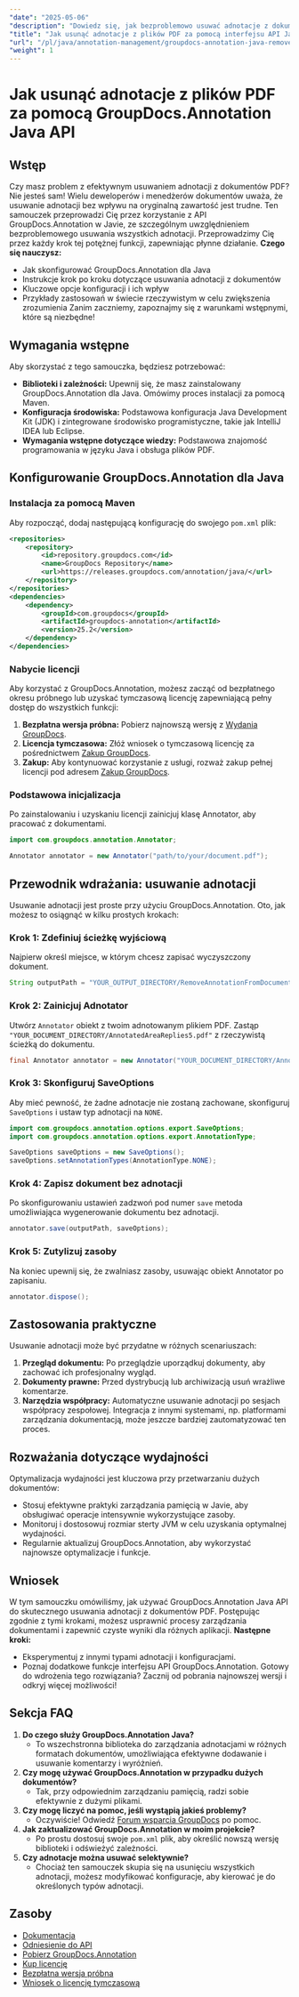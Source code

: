 ```yaml
---
"date": "2025-05-06"
"description": "Dowiedz się, jak bezproblemowo usuwać adnotacje z dokumentów PDF za pomocą GroupDocs.Annotation API w Javie. Postępuj zgodnie z naszym przewodnikiem krok po kroku, aby skutecznie zarządzać dokumentami."
"title": "Jak usunąć adnotacje z plików PDF za pomocą interfejsu API Java GroupDocs.Annotation"
"url": "/pl/java/annotation-management/groupdocs-annotation-java-remove-pdf-annotations/"
"weight": 1
---
```


# Jak usunąć adnotacje z plików PDF za pomocą GroupDocs.Annotation Java API
## Wstęp
Czy masz problem z efektywnym usuwaniem adnotacji z dokumentów PDF? Nie jesteś sam! Wielu deweloperów i menedżerów dokumentów uważa, że usuwanie adnotacji bez wpływu na oryginalną zawartość jest trudne. Ten samouczek przeprowadzi Cię przez korzystanie z API GroupDocs.Annotation w Javie, ze szczególnym uwzględnieniem bezproblemowego usuwania wszystkich adnotacji. Przeprowadzimy Cię przez każdy krok tej potężnej funkcji, zapewniając płynne działanie.
**Czego się nauczysz:**
- Jak skonfigurować GroupDocs.Annotation dla Java
- Instrukcje krok po kroku dotyczące usuwania adnotacji z dokumentów
- Kluczowe opcje konfiguracji i ich wpływ
- Przykłady zastosowań w świecie rzeczywistym w celu zwiększenia zrozumienia
Zanim zaczniemy, zapoznajmy się z warunkami wstępnymi, które są niezbędne!
## Wymagania wstępne
Aby skorzystać z tego samouczka, będziesz potrzebować:
- **Biblioteki i zależności:** Upewnij się, że masz zainstalowany GroupDocs.Annotation dla Java. Omówimy proces instalacji za pomocą Maven.
- **Konfiguracja środowiska:** Podstawowa konfiguracja Java Development Kit (JDK) i zintegrowane środowisko programistyczne, takie jak IntelliJ IDEA lub Eclipse.
- **Wymagania wstępne dotyczące wiedzy:** Podstawowa znajomość programowania w języku Java i obsługa plików PDF.
## Konfigurowanie GroupDocs.Annotation dla Java
### Instalacja za pomocą Maven
Aby rozpocząć, dodaj następującą konfigurację do swojego `pom.xml` plik:
```xml
<repositories>
    <repository>
        <id>repository.groupdocs.com</id>
        <name>GroupDocs Repository</name>
        <url>https://releases.groupdocs.com/annotation/java/</url>
    </repository>
</repositories>
<dependencies>
    <dependency>
        <groupId>com.groupdocs</groupId>
        <artifactId>groupdocs-annotation</artifactId>
        <version>25.2</version>
    </dependency>
</dependencies>
```
### Nabycie licencji
Aby korzystać z GroupDocs.Annotation, możesz zacząć od bezpłatnego okresu próbnego lub uzyskać tymczasową licencję zapewniającą pełny dostęp do wszystkich funkcji:
1. **Bezpłatna wersja próbna:** Pobierz najnowszą wersję z [Wydania GroupDocs](https://releases.groupdocs.com/annotation/java/).
2. **Licencja tymczasowa:** Złóż wniosek o tymczasową licencję za pośrednictwem [Zakup GroupDocs](https://purchase.groupdocs.com/temporary-license/).
3. **Zakup:** Aby kontynuować korzystanie z usługi, rozważ zakup pełnej licencji pod adresem [Zakup GroupDocs](https://purchase.groupdocs.com/buy).
### Podstawowa inicjalizacja
Po zainstalowaniu i uzyskaniu licencji zainicjuj klasę Annotator, aby pracować z dokumentami.
```java
import com.groupdocs.annotation.Annotator;

Annotator annotator = new Annotator("path/to/your/document.pdf");
```
## Przewodnik wdrażania: usuwanie adnotacji
Usuwanie adnotacji jest proste przy użyciu GroupDocs.Annotation. Oto, jak możesz to osiągnąć w kilku prostych krokach:
### Krok 1: Zdefiniuj ścieżkę wyjściową
Najpierw określ miejsce, w którym chcesz zapisać wyczyszczony dokument.
```java
String outputPath = "YOUR_OUTPUT_DIRECTORY/RemoveAnnotationFromDocument.pdf"; // Zaktualizuj swoją ścieżkę
```
### Krok 2: Zainicjuj Adnotator
Utwórz `Annotator` obiekt z twoim adnotowanym plikiem PDF. Zastąp `"YOUR_DOCUMENT_DIRECTORY/AnnotatedAreaReplies5.pdf"` z rzeczywistą ścieżką do dokumentu.
```java
final Annotator annotator = new Annotator("YOUR_DOCUMENT_DIRECTORY/AnnotatedAreaReplies5.pdf");
```
### Krok 3: Skonfiguruj SaveOptions
Aby mieć pewność, że żadne adnotacje nie zostaną zachowane, skonfiguruj `SaveOptions` i ustaw typ adnotacji na `NONE`.
```java
import com.groupdocs.annotation.options.export.SaveOptions;
import com.groupdocs.annotation.options.export.AnnotationType;

SaveOptions saveOptions = new SaveOptions();
saveOptions.setAnnotationTypes(AnnotationType.NONE);
```
### Krok 4: Zapisz dokument bez adnotacji
Po skonfigurowaniu ustawień zadzwoń pod numer `save` metoda umożliwiająca wygenerowanie dokumentu bez adnotacji.
```java
annotator.save(outputPath, saveOptions);
```
### Krok 5: Zutylizuj zasoby
Na koniec upewnij się, że zwalniasz zasoby, usuwając obiekt Annotator po zapisaniu.
```java
annotator.dispose();
```
## Zastosowania praktyczne
Usuwanie adnotacji może być przydatne w różnych scenariuszach:
1. **Przegląd dokumentu:** Po przeglądzie uporządkuj dokumenty, aby zachować ich profesjonalny wygląd.
2. **Dokumenty prawne:** Przed dystrybucją lub archiwizacją usuń wrażliwe komentarze.
3. **Narzędzia współpracy:** Automatyczne usuwanie adnotacji po sesjach współpracy zespołowej.
Integracja z innymi systemami, np. platformami zarządzania dokumentacją, może jeszcze bardziej zautomatyzować ten proces.
## Rozważania dotyczące wydajności
Optymalizacja wydajności jest kluczowa przy przetwarzaniu dużych dokumentów:
- Stosuj efektywne praktyki zarządzania pamięcią w Javie, aby obsługiwać operacje intensywnie wykorzystujące zasoby.
- Monitoruj i dostosowuj rozmiar sterty JVM w celu uzyskania optymalnej wydajności.
- Regularnie aktualizuj GroupDocs.Annotation, aby wykorzystać najnowsze optymalizacje i funkcje.
## Wniosek
W tym samouczku omówiliśmy, jak używać GroupDocs.Annotation Java API do skutecznego usuwania adnotacji z dokumentów PDF. Postępując zgodnie z tymi krokami, możesz usprawnić procesy zarządzania dokumentami i zapewnić czyste wyniki dla różnych aplikacji.
**Następne kroki:**
- Eksperymentuj z innymi typami adnotacji i konfiguracjami.
- Poznaj dodatkowe funkcje interfejsu API GroupDocs.Annotation.
Gotowy do wdrożenia tego rozwiązania? Zacznij od pobrania najnowszej wersji i odkryj więcej możliwości!
## Sekcja FAQ
1. **Do czego służy GroupDocs.Annotation Java?**
   - To wszechstronna biblioteka do zarządzania adnotacjami w różnych formatach dokumentów, umożliwiająca efektywne dodawanie i usuwanie komentarzy i wyróżnień.
2. **Czy mogę używać GroupDocs.Annotation w przypadku dużych dokumentów?**
   - Tak, przy odpowiednim zarządzaniu pamięcią, radzi sobie efektywnie z dużymi plikami.
3. **Czy mogę liczyć na pomoc, jeśli wystąpią jakieś problemy?**
   - Oczywiście! Odwiedź [Forum wsparcia GroupDocs](https://forum.groupdocs.com/c/annotation/) po pomoc.
4. **Jak zaktualizować GroupDocs.Annotation w moim projekcie?**
   - Po prostu dostosuj swoje `pom.xml` plik, aby określić nowszą wersję biblioteki i odświeżyć zależności.
5. **Czy adnotacje można usuwać selektywnie?**
   - Chociaż ten samouczek skupia się na usunięciu wszystkich adnotacji, możesz modyfikować konfiguracje, aby kierować je do określonych typów adnotacji.
## Zasoby
- [Dokumentacja](https://docs.groupdocs.com/annotation/java/)
- [Odniesienie do API](https://reference.groupdocs.com/annotation/java/)
- [Pobierz GroupDocs.Annotation](https://releases.groupdocs.com/annotation/java/)
- [Kup licencję](https://purchase.groupdocs.com/buy)
- [Bezpłatna wersja próbna](https://releases.groupdocs.com/annotation/java/)
- [Wniosek o licencję tymczasową](https://purchase.groupdocs.com/temporary-license/)